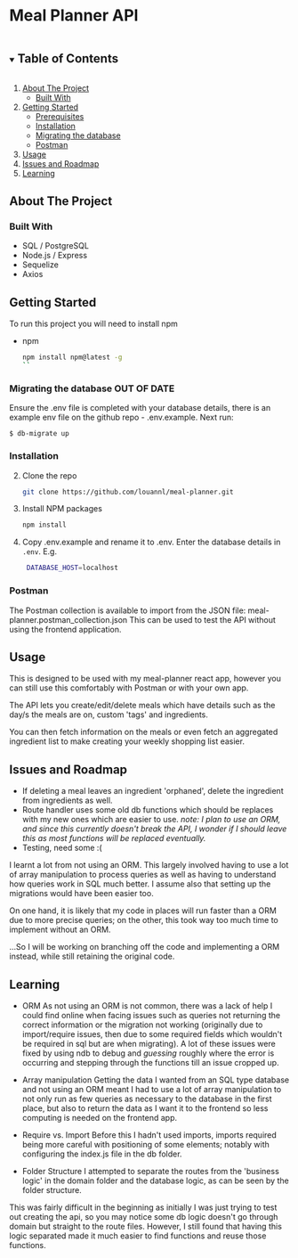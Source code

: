 # Meal Planner API
<!-- TABLE OF CONTENTS -->
<details open="open">
  <summary><h2 style="display: inline-block">Table of Contents</h2></summary>
  <ol>
    <li>
      <a href="#about-the-project">About The Project</a>
      <ul>
        <li><a href="#built-with">Built With</a></li>
      </ul>
    </li>
    <li>
      <a href="#getting-started">Getting Started</a>
      <ul>
        <li><a href="#prerequisites">Prerequisites</a></li>
        <li><a href="#installation">Installation</a></li>
        <li><a href="#migrating-the-database">Migrating the database</a></li>
        <li><a href="#postman">Postman</a></li>
      </ul>
    </li>
    <li><a href="#usage">Usage</a></li>
    <li><a href="#issues-and-roadmap">Issues and Roadmap</a></li>
    <li><a href="#learning">Learning</a></li>
  </ol>
</details>

<!-- ABOUT THE PROJECT -->
## About The Project

### Built With
- SQL / PostgreSQL
- Node.js / Express
- Sequelize
- Axios

<!-- GETTING STARTED -->
## Getting Started
To run this project you will need to install npm 
* npm
  ```sh
  npm install npm@latest -g
  ``

### Migrating the database OUT OF DATE
Ensure the .env file is completed with your database details, there 
is an example env file on the github repo - .env.example.
Next run: 
```
$ db-migrate up
```

### Installation
2. Clone the repo
   ```sh
   git clone https://github.com/louannl/meal-planner.git
   ```
3. Install NPM packages
   ```sh
   npm install
   ```
4. Copy .env.example and rename it to .env. Enter the database details in `.env`. E.g.
   ```sh
    DATABASE_HOST=localhost
   ```

### Postman
The Postman collection is available to import from the JSON file: meal-planner.postman_collection.json
This can be used to test the API without using the frontend application.

<!-- USAGE EXAMPLES -->
## Usage
This is designed to be used with my meal-planner react app, however you can still use this comfortably with Postman or with your own app.

The API lets you create/edit/delete meals which have details such as the day/s the meals are on, custom 'tags' and ingredients. 

You can then fetch information on the meals or even fetch an aggregated ingredient list to make creating your weekly shopping list easier.

<!-- ROADMAP -->
## Issues and Roadmap
- If deleting a meal leaves an ingredient 'orphaned', delete the ingredient from ingredients as well.
- Route handler uses some old db functions which should be replaces with my new ones which are easier to use. *note: I plan to use an ORM, and since this currently doesn't break the API, I wonder if I should leave this as most functions will be replaced eventually.*
- Testing, need some :(

I learnt a lot from not using an ORM. This largely involved having to use a lot of array manipulation to process queries as well as having to understand how queries work in SQL much better. I assume also that setting up the migrations would have been easier too.

On one hand, it is likely that my code in places will run faster than a
ORM due to more precise queries; on the other, this took way too much time to implement without an ORM. 

...So I will be working on branching off the code and implementing a ORM instead, while still retaining the original code.

<!-- LEARNING -->
## Learning 
- ORM
As not using an ORM is not common, there was a lack of help I could find online when facing issues such as queries not returning the correct information or the migration not working (originally due to import/require issues, then due to some required fields which wouldn't be required in sql but are when migrating). A lot of these issues were fixed by using ndb to debug and *guessing* roughly where the error is occurring and stepping through the functions till an issue cropped up.

- Array manipulation
Getting the data I wanted from an SQL type database and not using an ORM meant I had to use a lot of array manipulation to not only run as few queries as necessary to the database in the first place, but also to return the data as I want it to the frontend so less computing is needed on the frontend app.

- Require vs. Import
Before this I hadn't used imports, imports required being more careful with positioning of some elements; notably with configuring the index.js file in the db folder.

- Folder Structure
I attempted to separate the routes from the 'business logic' in the domain folder and the database logic, as can be seen by the folder structure. 

This was fairly difficult in the beginning as initially I was just trying to test out creating the api, so you may notice some db logic doesn't go through domain but straight to the route files. However, I still found that having this logic separated made it much easier to find functions and reuse those functions. 